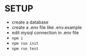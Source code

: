# SETUP
- create a database
- create a .env file like .env.example
- edit mysql connection in .env file
- `npm i`
- `npm run init`
- `npm run test`
